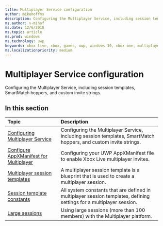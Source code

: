 ```yaml
---
title: Multiplayer Service configuration
author: mikehoffms
description: Configuring the Multiplayer Service, including session templates, SmartMatch hoppers, and custom invite strings.
ms.author: v-mihof
ms.date: 12/6/2018
ms.topic: article
ms.prod: windows
ms.technology: uwp
keywords: xbox live, xbox, games, uwp, windows 10, xbox one, multiplayer, service configuration
ms.localizationpriority: medium
---
```

# Multiplayer Service configuration

Configuring the Multiplayer Service, including session templates, SmartMatch hoppers, and custom invite strings.

## In this section

| Topic                                                                                                                                             | Description                                                                                                   |
|:--------------------------------------------------------------------------------------------------------------------------------------------------|:--------------------------------------------------------------------------------------------------------------|
| [Configuring Multiplayer Service](configure-the-multiplayer-service.md) | Configuring the Multiplayer Service, including session templates, SmartMatch hoppers, and custom invite strings. |
| [Configure AppXManifest for Multiplayer](configure-your-appxmanifest-for-multiplayer.md) | Configuring your UWP AppXManifest file to enable Xbox Live multiplayer invites. |
| [Multiplayer session templates](session-templates.md) | A multiplayer session template is a blueprint that is used to create a multiplayer session. |
| [Session template constants](session-template-constants.md) | All system constants that are defined in multiplayer session templates, defining settings for a multiplayer session. |
| [Large sessions](large-sessions.md) | Using large sessions (more than 100 members) with the Multiplayer platform. |
